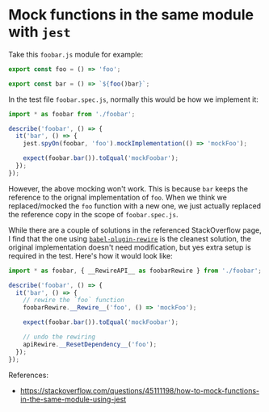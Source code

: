 # Mock functions in the same module with `jest`

Take this `foobar.js` module for example:

```js
export const foo = () => 'foo';

export const bar = () => `${foo()bar}`;
```

In the test file `foobar.spec.js`, normally this would be how we implement it:

```js
import * as foobar from './foobar';

describe('foobar', () => {
  it('bar', () => {
    jest.spyOn(foobar, 'foo').mockImplementation(() => 'mockFoo');

    expect(foobar.bar()).toEqual('mockFoobar');
  });
});
```

However, the above mocking won't work. This is because `bar` keeps the reference
to the orignal implementation of `foo`. When we think we replaced/mocked the `foo`
function with a new one, we just actually replaced the reference copy in the scope
of `foobar.spec.js`.

While there are a couple of solutions in the referenced StackOverflow page, I find
that the one using [`babel-plugin-rewire`](https://github.com/speedskater/babel-plugin-rewire/)
is the cleanest solution, the original implementation doesn't need modification,
but yes extra setup is required in the test. Here's how it would look like:

```js
import * as foobar, { __RewireAPI__ as foobarRewire } from './foobar';

describe('foobar', () => {
  it('bar', () => {
    // rewire the `foo` function
    foobarRewire.__Rewire__('foo', () => 'mockFoo');

    expect(foobar.bar()).toEqual('mockFoobar');

    // undo the rewiring
    apiRewire.__ResetDependency__('foo');
  });
});
```

References:
- https://stackoverflow.com/questions/45111198/how-to-mock-functions-in-the-same-module-using-jest
